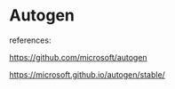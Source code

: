 # Autogen

references:

https://github.com/microsoft/autogen

https://microsoft.github.io/autogen/stable/